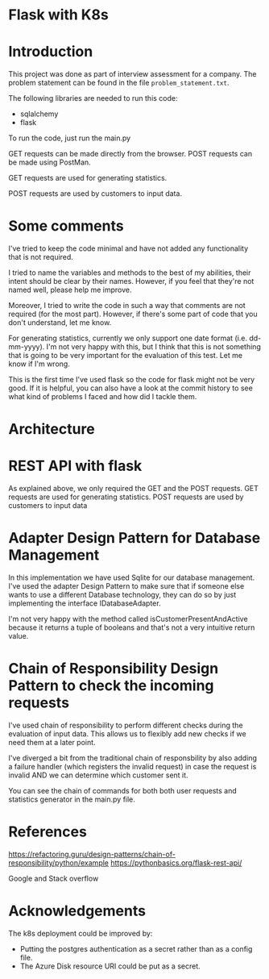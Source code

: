 # Flask with K8s

# Introduction

This project was done as part of interview assessment for a company. 
The problem statement can be found in the file `problem_statement.txt`.

The following libraries are needed to run this code:

- sqlalchemy
- flask

To run the code, just run the main.py

GET requests can be made directly from the browser.
POST requests can be made using PostMan.

GET requests are used for generating statistics.

POST requests are used by customers to input data.

# Some comments

I've tried to keep the code minimal and have not added any functionality that is not required. 

I tried to name the variables and methods to the best of my abilities, their intent should be clear by their names. However, if you feel that they're not named well, please help me improve. 

Moreover, I tried to write the code in such a way that comments are not required (for the most part). However, if there's some part of code that you don't understand, let me know.

For generating statistics, currently we only support one date format (i.e. dd-mm-yyyy). I'm not very happy with this, but I think that this is not something that is going to be very important for the evaluation of this test. Let me know if I'm wrong. 

This is the first time I've used flask so the code for flask might not be very good. If it is helpful, you can also have a look at the commit history to see what kind of problems I faced and how did I tackle them.

# Architecture

# REST API with flask
As explained above, we only required the GET and the POST requests. 
GET requests are used for generating statistics.
POST requests are used by customers to input data

# Adapter Design Pattern for Database Management
In this implementation we have used Sqlite for our database management. I've used the adapter Design Pattern to make sure that if someone else wants to use a different Database technology, they can do so by just implementing the interface IDatabaseAdapter. 

I'm not very happy with the method called isCustomerPresentAndActive because it returns a tuple of booleans and that's not a very intuitive return value. 

# Chain of Responsibility Design Pattern to check the incoming requests
I've used chain of responsibility to perform different checks during the evaluation of input data. This allows us to flexibly add new checks if we need them at a later point.

I've diverged a bit from the traditional chain of responsbility by also adding a failure handler (which registers the invalid request) in case the request is invalid AND we can determine which customer sent it.

You can see the chain of commands for both both user requests and statistics generator in the main.py file.

# References
https://refactoring.guru/design-patterns/chain-of-responsibility/python/example
https://pythonbasics.org/flask-rest-api/

Google and Stack overflow

# Acknowledgements

The k8s deployment could be improved by:
- Putting the postgres authentication as a secret rather than as a config file.
- The Azure Disk resource URI could be put as a secret.
